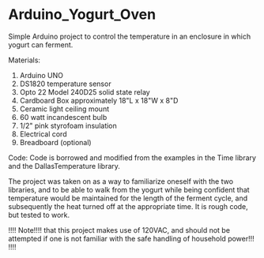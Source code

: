 # Arduino_Yogurt_Oven
Simple Arduino project to control the temperature in an enclosure in which yogurt can ferment.

Materials: 
1) Arduino UNO
2) DS1820 temperature sensor
4) Opto 22 Model 240D25 solid state relay
5) Cardboard Box approximately 18"L x 18"W x 8"D
6) Ceramic light ceiling mount
7) 60 watt incandescent bulb
8) 1/2" pink styrofoam insulation
9) Electrical cord 
10) Breadboard (optional)

Code:
Code is borrowed and modified from the examples in the Time library and the DallasTemperature library.

The project was taken on as a way to familiarize oneself with the two libraries, and to be able to walk
from the yogurt while being confident that temperature would be maintained for the length of the ferment
cycle, and subsequently the heat turned off at the appropriate time.  It is rough code, but tested to work.

!!!!
Note!!!! that this project makes use of 120VAC, and should not be attempted if one is not familiar with the
safe handling of household power!!!
!!!!
